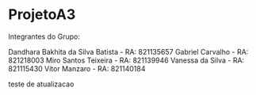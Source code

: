 # ProjetoA3

Integrantes do Grupo:

Dandhara Bakhita da Silva Batista - RA: 821135657
Gabriel Carvalho - RA: 821218003
Miro Santos Teixeira - RA: 821139946
Vanessa da Silva - RA: 821115430
Vítor Manzaro - RA: 821140184

teste de atualizacao
